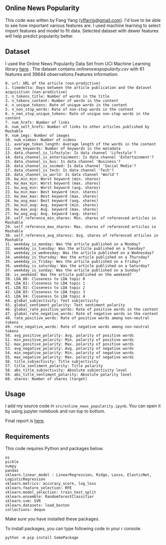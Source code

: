 ## Online News Popularity
This code was witten by Fang Yang (yffarris@gmail.com). I'd love to be able to see how important various features are. I used machine learning to select import features and model to fit data. Selected dataset with dewer features will help predict popularity better. 

## Dataset
I used the Online News Popularity Data Set from UCI Machine Learning
library
[here](http://archive.ics.uci.edu/ml/datasets/Online+News+Popularity#) .
The dataset contains *onlinenewspopularity.csv* with 61 features and
39644 observations.Features information:

    0. url: URL of the article (non-predictive) 
    1. timedelta: Days between the article publication and the dataset acquisition (non-predictive) 
    2. n_tokens_title: Number of words in the title 
    3. n_tokens_content: Number of words in the content 
    4. n_unique_tokens: Rate of unique words in the content 
    5. n_non_stop_words: Rate of non-stop words in the content 
    6. n_non_stop_unique_tokens: Rate of unique non-stop words in the content 
    7. num_hrefs: Number of links 
    8. num_self_hrefs: Number of links to other articles published by Mashable 
    9. num_imgs: Number of images 
    10. num_videos: Number of videos 
    11. average_token_length: Average length of the words in the content 
    12. num_keywords: Number of keywords in the metadata 
    13. data_channel_is_lifestyle: Is data channel 'Lifestyle'? 
    14. data_channel_is_entertainment: Is data channel 'Entertainment'? 
    15. data_channel_is_bus: Is data channel 'Business'? 
    16. data_channel_is_socmed: Is data channel 'Social Media'? 
    17. data_channel_is_tech: Is data channel 'Tech'? 
    18. data_channel_is_world: Is data channel 'World'? 
    19. kw_min_min: Worst keyword (min. shares) 
    20. kw_max_min: Worst keyword (max. shares) 
    21. kw_avg_min: Worst keyword (avg. shares) 
    22. kw_min_max: Best keyword (min. shares) 
    23. kw_max_max: Best keyword (max. shares) 
    24. kw_avg_max: Best keyword (avg. shares) 
    25. kw_min_avg: Avg. keyword (min. shares) 
    26. kw_max_avg: Avg. keyword (max. shares) 
    27. kw_avg_avg: Avg. keyword (avg. shares) 
    28. self_reference_min_shares: Min. shares of referenced articles in Mashable 
    29. self_reference_max_shares: Max. shares of referenced articles in Mashable 
    30. self_reference_avg_sharess: Avg. shares of referenced articles in Mashable 
    31. weekday_is_monday: Was the article published on a Monday? 
    32. weekday_is_tuesday: Was the article published on a Tuesday? 
    33. weekday_is_wednesday: Was the article published on a Wednesday? 
    34. weekday_is_thursday: Was the article published on a Thursday? 
    35. weekday_is_friday: Was the article published on a Friday? 
    36. weekday_is_saturday: Was the article published on a Saturday? 
    37. weekday_is_sunday: Was the article published on a Sunday? 
    38. is_weekend: Was the article published on the weekend? 
    39. LDA_00: Closeness to LDA topic 0 
    40. LDA_01: Closeness to LDA topic 1 
    41. LDA_02: Closeness to LDA topic 2 
    42. LDA_03: Closeness to LDA topic 3 
    43. LDA_04: Closeness to LDA topic 4 
    44. global_subjectivity: Text subjectivity 
    45. global_sentiment_polarity: Text sentiment polarity 
    46. global_rate_positive_words: Rate of positive words in the content 
    47. global_rate_negative_words: Rate of negative words in the content 
    48. rate_positive_words: Rate of positive words among non-neutral tokens 
    49. rate_negative_words: Rate of negative words among non-neutral tokens 
    50. avg_positive_polarity: Avg. polarity of positive words 
    51. min_positive_polarity: Min. polarity of positive words 
    52. max_positive_polarity: Max. polarity of positive words 
    53. avg_negative_polarity: Avg. polarity of negative words 
    54. min_negative_polarity: Min. polarity of negative words 
    55. max_negative_polarity: Max. polarity of negative words 
    56. title_subjectivity: Title subjectivity 
    57. title_sentiment_polarity: Title polarity 
    58. abs_title_subjectivity: Absolute subjectivity level 
    59. abs_title_sentiment_polarity: Absolute polarity level 
    60. shares: Number of shares (target)


## Usage

I add my source code in `src/online_news_popularity.ipynb`. You can open it by using jupyter notebook and run top to bottum. 

Final report is [here](https://github.com/dahaohanbao/Online_News_Popularity/blob/master/report.md).

## Requirements

This code requires Python and packages below.

```
os
pickle
numpy
pandas
sklearn.linear_model : LinearRegression, Ridge, Lasso, ElasticNet, LogisticRegression
sklearn.metrics: accuracy_score, log_loss
sklearn.feature_selection: RFE
sklearn.model_selection: train_test_split
sklearn.ensemble: RandomforestClassifier
sklearn.svm: SVR
sklearn.datasets: load_boston
collections: deque
```

Make sure you have installed these packages.

To install packages, you can type following code in your r console.

```
python -m pip install SomePackage
```


